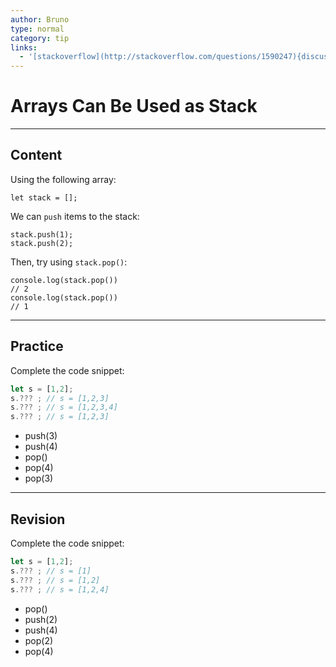 ```yaml
---
author: Bruno
type: normal
category: tip
links:
  - '[stackoverflow](http://stackoverflow.com/questions/1590247){discussion}'
---
```


# Arrays Can Be Used as Stack


---

## Content

Using the following array:

```plain-text
let stack = [];
```

We can `push` items to the stack:

```plain-text
stack.push(1);
stack.push(2);
```

Then, try using `stack.pop()`:

```plain-text
console.log(stack.pop())
// 2
console.log(stack.pop())
// 1
```


---

## Practice

Complete the code snippet:

```javascript
let s = [1,2];
s.??? ; // s = [1,2,3]
s.??? ; // s = [1,2,3,4]
s.??? ; // s = [1,2,3]
```

- push(3)
- push(4)
- pop()
- pop(4)
- pop(3)


---

## Revision

Complete the code snippet:

```javascript
let s = [1,2];
s.??? ; // s = [1]
s.??? ; // s = [1,2]
s.??? ; // s = [1,2,4]
```

- pop()
- push(2)
- push(4)
- pop(2)
- pop(4)
